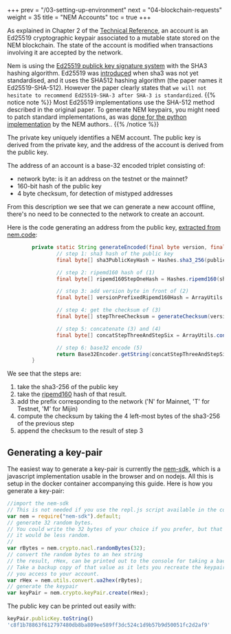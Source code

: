 +++
prev = "/03-setting-up-environment"
next = "04-blockchain-requests"
weight = 35
title = "NEM Accounts"
toc = true
+++

As explained in Chapter 2 of the [Technical
Reference](http://nem.io/NEM_techRef.pdf), an account is an Ed25519
cryptographic keypair associated to a mutable state stored on the NEM
blockchain. The state of the account is modified when transactions involving it
are accepted by the network. 

Nem is using the [Ed25519 publick key signature system](https://ed25519.cr.yp.to/) with the
SHA3 hashing algorithm.
Ed25519 was [introduced](https://ed25519.cr.yp.to/ed25519-20110926.pdf) when sha3 was not yet
standardised, and it uses the SHA512 hashing algorithm (the paper names it Ed25519-SHA-512).
However the paper clearly states that `we will not hesitate to recommend Ed25519-SHA-3 after SHA-3 is standardized`.
{{% notice note %}}
Most Ed25519 implementations use the SHA-512 method described in the original paper. To generate NEM keypairs, 
you might need to patch standard implementations, as was [done for the python implementation](https://github.com/NemProject/nem-py/blob/master/ed25519.py)
 by the NEM authors..
{{% /notice %}}

The private key uniquely identifies a NEM account. The public key is derived from the private key, and the address of the account is
derived from the public key.

The address of an account is a base-32 encoded triplet consisting of:
* network byte: is it an address on the testnet or the mainnet?
* 160-bit hash of the public key
* 4 byte checksum, for detection of mistyped addresses

From this description we see that we can generate a new account offline, there's
no need to be connected to the network to create an account.

Here is the code generating an address from the public key, [extracted from nem.code](https://github.com/NemProject/nem.core/blob/master/src/main/java/org/nem/core/model/Address.java#L81):

``` java
        private static String generateEncoded(final byte version, final byte[] publicKey) {
                // step 1: sha3 hash of the public key
                final byte[] sha3PublicKeyHash = Hashes.sha3_256(publicKey);

                // step 2: ripemd160 hash of (1)
                final byte[] ripemd160StepOneHash = Hashes.ripemd160(sha3PublicKeyHash);

                // step 3: add version byte in front of (2)
                final byte[] versionPrefixedRipemd160Hash = ArrayUtils.concat(new byte[] { version }, ripemd160StepOneHash);

                // step 4: get the checksum of (3)
                final byte[] stepThreeChecksum = generateChecksum(versionPrefixedRipemd160Hash);

                // step 5: concatenate (3) and (4)
                final byte[] concatStepThreeAndStepSix = ArrayUtils.concat(versionPrefixedRipemd160Hash, stepThreeChecksum);

                // step 6: base32 encode (5)
                return Base32Encoder.getString(concatStepThreeAndStepSix);
        }

```

We see that the steps are:

  1. take the sha3-256 of the public key
  1. take the [ripemd160](https://en.wikipedia.org/wiki/RIPEMD) hash of that result. 
  1. add the prefix corresponding to the network ('N' for Mainnet, 'T' for Testnet, 'M' for Mijin)
  1. compute the checksum by taking the 4 left-most bytes of the sha3-256 of the previous step
  1. append the checksum to the result of step 3

## Generating a key-pair

The easiest way to generate a key-pair is currently the [nem-sdk](), which is a javascript implementation 
usable in the browser and on nodejs. All this is setup in the docker container accompanying this guide.
Here is how you generate a key-pair:
``` javascript
//import the nem-sdk
// This is not needed if you use the repl.js script available in the container
var nem = require("nem-sdk").default;
// generate 32 random bytes. 
// You could write the 32 bytes of your choice if you prefer, but that might be dangerous as
// it would be less random.
// 
var rBytes = nem.crypto.nacl.randomBytes(32);
// convert the random bytes to an hex string
// the result, rHex, can be printed out to the console for taking a backup.
// Take a backup copy of that value as it lets you recreate the keypair to give
// you access to your account.
var rHex = nem.utils.convert.ua2hex(rBytes);
// generate the keypair
var keyPair = nem.crypto.keyPair.create(rHex);
```

The public key can be printed out easily with:
``` javascript
keyPair.publicKey.toString()
'c8f1b78863f612797480db8ba809ee589ff3dc524c1d9b57b9d50051fc2d2af9'
```
